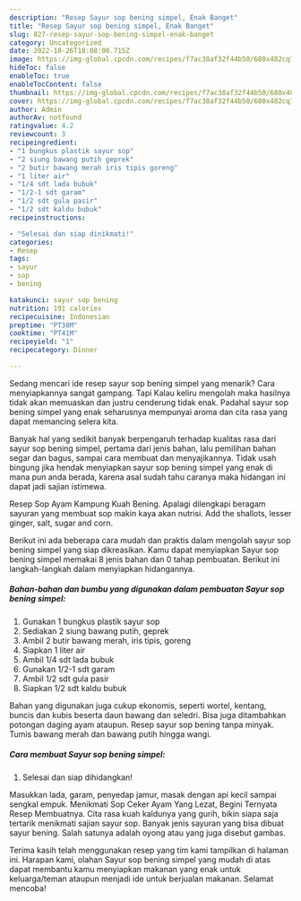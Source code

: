 ```yaml
---
description: "Resep Sayur sop bening simpel, Enak Banget"
title: "Resep Sayur sop bening simpel, Enak Banget"
slug: 827-resep-sayur-sop-bening-simpel-enak-banget
category: Uncategorized
date: 2022-10-26T18:08:00.715Z
image: https://img-global.cpcdn.com/recipes/f7ac38af32f44b50/680x482cq70/sayur-sop-bening-simpel-foto-resep-utama.jpg
hideToc: false
enableToc: true
enableTocContent: false
thumbnail: https://img-global.cpcdn.com/recipes/f7ac38af32f44b50/680x482cq70/sayur-sop-bening-simpel-foto-resep-utama.jpg
cover: https://img-global.cpcdn.com/recipes/f7ac38af32f44b50/680x482cq70/sayur-sop-bening-simpel-foto-resep-utama.jpg
author: Admin
authorAv: notfound
ratingvalue: 4.2
reviewcount: 3
recipeingredient:
- "1 bungkus plastik sayur sop"
- "2 siung bawang putih geprek"
- "2 butir bawang merah iris tipis goreng"
- "1 liter air"
- "1/4 sdt lada bubuk"
- "1/2-1 sdt garam"
- "1/2 sdt gula pasir"
- "1/2 sdt kaldu bubuk"
recipeinstructions:

- "Selesai dan siap dinikmati!"
categories:
- Resep
tags:
- sayur
- sop
- bening

katakunci: sayur sop bening 
nutrition: 191 calories
recipecuisine: Indonesian
preptime: "PT38M"
cooktime: "PT41M"
recipeyield: "1"
recipecategory: Dinner

---
```



Sedang mencari ide resep sayur sop bening simpel yang menarik? Cara menyiapkannya sangat gampang. Tapi Kalau keliru mengolah maka hasilnya tidak akan memuaskan dan justru cenderung tidak enak. Padahal sayur sop bening simpel yang enak seharusnya mempunyai aroma dan cita rasa yang dapat memancing selera kita.


Banyak hal yang sedikit banyak berpengaruh terhadap kualitas rasa dari sayur sop bening simpel, pertama dari jenis bahan, lalu pemilihan bahan segar dan bagus, sampai cara membuat dan menyajikannya. Tidak usah bingung jika hendak menyiapkan sayur sop bening simpel yang enak di mana pun anda berada, karena asal sudah tahu caranya maka hidangan ini dapat jadi sajian istimewa.

Resep Sop Ayam Kampung Kuah Bening. Apalagi dilengkapi beragam sayuran yang membuat sop makin kaya akan nutrisi. Add the shallots, lesser ginger, salt, sugar and corn.


Berikut ini ada beberapa cara mudah dan praktis dalam mengolah sayur sop bening simpel yang siap dikreasikan. Kamu dapat menyiapkan Sayur sop bening simpel memakai 8 jenis bahan dan 0 tahap pembuatan. Berikut ini langkah-langkah dalam menyiapkan hidangannya.

<!--inarticleads1-->

##### Bahan-bahan dan bumbu yang digunakan dalam pembuatan Sayur sop bening simpel:

1. Gunakan 1 bungkus plastik sayur sop
1. Sediakan 2 siung bawang putih, geprek
1. Ambil 2 butir bawang merah, iris tipis, goreng
1. Siapkan 1 liter air
1. Ambil 1/4 sdt lada bubuk
1. Gunakan 1/2-1 sdt garam
1. Ambil 1/2 sdt gula pasir
1. Siapkan 1/2 sdt kaldu bubuk


Bahan yang digunakan juga cukup ekonomis, seperti wortel, kentang, buncis dan kubis beserta daun bawang dan seledri. Bisa juga ditambahkan potongan daging ayam ataupun. Resep sayur sop bening tanpa minyak. Tumis bawang merah dan bawang putih hingga wangi. 

<!--inarticleads2-->

##### Cara membuat Sayur sop bening simpel:


1. Selesai dan siap dihidangkan!

Masukkan lada, garam, penyedap jamur, masak dengan api kecil sampai sengkal empuk. Menikmati Sop Ceker Ayam Yang Lezat, Begini Ternyata Resep Membuatnya. Cita rasa kuah kaldunya yang gurih, bikin siapa saja tertarik menikmati sajian sayur sop. Banyak jenis sayuran yang bisa dibuat sayur bening. Salah satunya adalah oyong atau yang juga disebut gambas. 

Terima kasih telah menggunakan resep yang tim kami tampilkan di halaman ini. Harapan kami, olahan Sayur sop bening simpel yang mudah di atas dapat membantu kamu menyiapkan makanan yang enak untuk keluarga/teman ataupun menjadi ide untuk berjualan makanan. Selamat mencoba!
